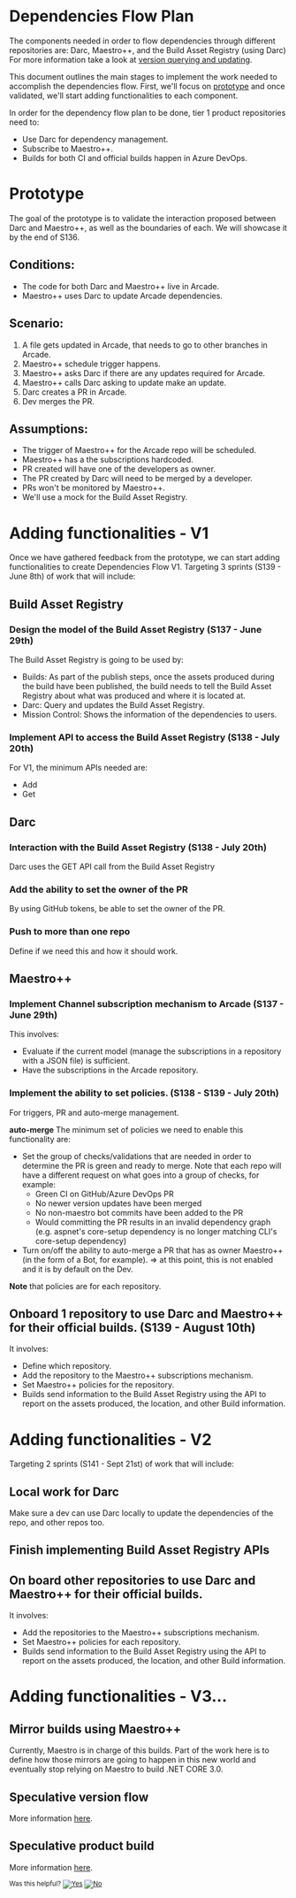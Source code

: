 # Dependencies Flow Plan
The components needed in order to flow dependencies through different repositories are: Darc, Maestro++, and the Build Asset Registry (using Darc)
For more information take a look at [version querying and updating](./VersionQueryingAndUpdating.md).

This document outlines the main stages to implement the work needed to accomplish the dependencies flow.
 First, we'll focus on [prototype](#Prototype) and once validated, we'll start adding functionalities to each component.

In order for the dependency flow plan to be done, tier 1 product repositories need to:
 - Use Darc for dependency management.
 - Subscribe to Maestro++.
 - Builds for both CI and official builds happen in Azure DevOps.

# Prototype
The goal of the prototype is to validate the interaction proposed between Darc and Maestro++, as well as the boundaries of each.
We will showcase it by the end of S136.

## Conditions:
- The code for both Darc and Maestro++ live in Arcade.
- Maestro++ uses Darc to update Arcade dependencies.

## Scenario:
1. A file gets updated in Arcade, that needs to go to other branches in Arcade.
2. Maestro++ schedule trigger happens.
3. Maestro++ asks Darc if there are any updates required for Arcade.
4. Maestro++ calls Darc asking to update make an update.
5. Darc creates a PR in Arcade.
6. Dev merges the PR.

## Assumptions:
- The trigger of Maestro++ for the Arcade repo will be scheduled.
- Maestro++ has a the subscriptions hardcoded.
- PR created will have one of the developers as owner.
- The PR created by Darc will need to be merged by a developer.
- PRs won't be monitored by Maestro++.
- We'll use a mock for the Build Asset Registry.

# Adding functionalities - V1
Once we have gathered feedback from the prototype, we can start adding functionalities to create Dependencies Flow V1. Targeting 3 sprints (S139 - June 8th) of work that will include:

## Build Asset Registry
### Design the model of the Build Asset Registry (S137 - June 29th)
The Build Asset Registry is going to be used by:
- Builds: As part of the publish steps, once the assets produced during the build have been published, the build needs to tell the Build Asset Registry about what was produced and where it is located at.
- Darc: Query and updates the Build Asset Registry.
- Mission Control: Shows the information of the dependencies to users.

### Implement API to access the Build Asset Registry (S138 - July 20th)
For V1, the minimum APIs needed are:
- Add
- Get

## Darc
### Interaction with the Build Asset Registry (S138 - July 20th)
Darc uses the GET API call from the Build Asset Registry

### Add the ability to set the owner of the PR
By using GitHub tokens, be able to set the owner of the PR.

### Push to more than one repo
Define if we need this and how it should work.

## Maestro++
### Implement Channel subscription mechanism to Arcade (S137 - June 29th)
This involves:
- Evaluate if the current model (manage the subscriptions in a repository with a JSON file) is sufficient.
- Have the subscriptions in the Arcade repository.

### Implement the ability to set policies. (S138 - S139 - July 20th)
For triggers, PR and auto-merge management.

**auto-merge**
The minimum set of policies we need to enable this functionality are:
- Set the group of checks/validations that are needed in order to determine the PR is green and ready to merge. Note that each repo will have a different request on what goes into a group of checks, for example:
    - Green CI on GitHub/Azure DevOps PR
    - No newer version updates have been merged
    - No non-maestro bot commits have been added to the PR
    - Would committing the PR results in an invalid dependency graph (e.g. aspnet's core-setup dependency is no longer matching CLI's core-setup dependency)
- Turn on/off the ability to auto-merge a PR that has as owner Maestro++ (in the form of a Bot, for example). => at this point, this is not enabled and it is by default on the Dev.

**Note** that policies are for each repository.

## Onboard 1 repository to use Darc and Maestro++ for their official builds. (S139 - August 10th)
It involves:
- Define which repository.
- Add the repository to the Maestro++ subscriptions mechanism.
- Set Maestro++ policies for the repository.
- Builds send information to the Build Asset Registry using the API to report on the assets produced, the location, and other Build information. 

# Adding functionalities - V2
Targeting 2 sprints (S141 - Sept 21st) of work that will include:

## Local work for Darc
Make sure a dev can use Darc locally to update the dependencies of the repo, and other repos too. 

## Finish implementing Build Asset Registry APIs

## On board other repositories to use Darc and Maestro++ for their official builds.
It involves:
- Add the repositories to the Maestro++ subscriptions mechanism.
- Set Maestro++ policies for each repository.
- Builds send information to the Build Asset Registry using the API to report on the assets produced, the location, and other Build information.

# Adding functionalities - V3...
## Mirror builds using Maestro++
Currently, Maestro is in charge of this builds. Part of the work here is to define how those mirrors are going to happen in this new world and eventually stop relying on Maestro to build .NET CORE 3.0.

## Speculative version flow
More information [here]( https://github.com/dotnet/arcade/blob/master/Documentation/Maestro.md#speculative-version-flow).

## Speculative product build
More information [here](https://github.com/dotnet/arcade/blob/master/Documentation/Maestro.md#speculative-product-builds).


<!-- Begin Generated Content: Doc Feedback -->
<sub>Was this helpful? [![Yes](https://helix.dot.net/f/ip/5?p=Documentation%5CDependenciesFlowPlan.md)](https://helix.dot.net/f/p/5?p=Documentation%5CDependenciesFlowPlan.md) [![No](https://helix.dot.net/f/in)](https://helix.dot.net/f/n/5?p=Documentation%5CDependenciesFlowPlan.md)</sub>
<!-- End Generated Content-->
